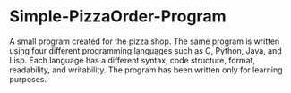 # Simple-PizzaOrder-Program
A small program created for the pizza shop. The same program is written using four different programming languages such as C, Python, Java, and Lisp. Each language has a different syntax, code structure, format, readability, and writability. The program has been written only for learning purposes.
